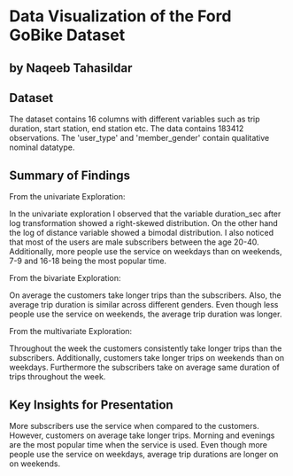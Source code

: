 # Data Visualization of the Ford GoBike Dataset
## by Naqeeb Tahasildar


## Dataset

The dataset contains 16 columns with different variables such as trip duration, start station, end station etc. The data contains 183412 observations. The 'user_type' and 'member_gender' contain qualitative nominal datatype. 

## Summary of Findings

From the univariate Exploration:
 
In the univariate exploration I observed that the variable duration_sec after log transformation showed a right-skewed distribution. On the other hand the log of distance variable showed a bimodal distribution. I also noticed that most of the users are male subscribers between the age 20-40. Additionally, more people use the service on weekdays than on weekends, 7-9 and 16-18 being the most popular time.

From the bivariate Exploration:

On average the customers take longer trips than the subscribers. Also, the average trip duration is similar across different genders. Even though less people use the service on weekends, the average trip duration was longer.

From the multivariate Exploration:

Throughout the week the customers consistently take longer trips than the subscribers. Additionally, customers take longer trips on weekends than on weekdays. Furthermore the subscribers take on average same duration of trips throughout the week.


## Key Insights for Presentation

More subscribers use the service when compared to the customers. However, customers on average take longer trips. Morning and evenings are the most popular time when the service is used. Even though more people use the service on weekdays, average trip durations are longer on on weekends.

